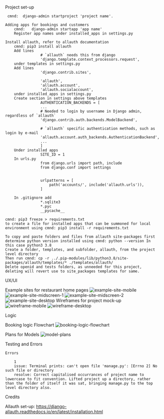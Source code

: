 Project set-up

     cmnd:  django-admin startproject 'project name'.

    Adding apps for bookings and customers
        cmnd:   django-admin startapp 'app name'
        Register app names under installed_apps in settings.py

    Install allauth, refer to allauth documentation
        cmnd: pip3 install allauth
        Add lines 
                    # `allauth` needs this from django
                    'django.template.context_processors.request',
        under templates in settings.py
        Add lines
                    'django.contrib.sites',

                    'allauth',
                    'allauth.account',
                    'allauth.socialaccount',
        under installed_apps in settings.py
        Create section in settings above templates
                    AUTHENTICATION_BACKENDS = [
                    ...
                    # Needed to login by username in Django admin, regardless of `allauth`
                    'django.contrib.auth.backends.ModelBackend',

                    # `allauth` specific authentication methods, such as login by e-mail
                    'allauth.account.auth_backends.AuthenticationBackend',
                    ...
                    ]
        Under installed apps
                    SITE_ID = 1
        In urls.py
                    from django.urls import path, include
                    from django.conf import settings


                    urlpatterns = [
                        path('accounts/', include('allauth.urls')),
                    ]

        In .gitignore add
                    *.sqlite3
                    *.pyc
                    __pycache__

    cmnd: pip3 freeze > requirements.txt 
    to create a file for installed apps that can be summoned for local environment using cmnd: pip3 install -r requirements.txt

    To copy and paste folders and files from allauth site-packages first determine python version installed using cmnd: python --version In this case python3 3.8
    Create a folder, templates, and subfolder, allauth, from the project level directory
    Then run cmnd: cp -r ../.pip-modules/lib/python3.8/site-packages/allauth/templates/* ./templates/allauth/
    Delete openid and tests folders, as unneeded for this project, deleting will revert use to site_packages templates for same.

UX/UI

Example sites for restaurant home pages
![example-site-mobile](static/images/model-site-mobile-min.jpg)
![example-site-midscreen-1](static/images/model-site-midscreen-min.jpg)
![example-site-midscreen-2](static/images/model-site-midscreen2-min.jpg)
![example-site-desktop](static/images/model-site-desktop-min.jpg)
Wireframes for project mock-up
![wireframe-mobile](static/images/mobile-wireframe-min.jpg)
![wireframe-desktop](static/images/desktop-wireframe-min.jpg)

Logic

Booking logic Flowchart
![booking-logic-flowchart](static/images/booking-logic-flowchart.jpg)

Plans for Models
![model-plans](static/images/model-plans.jpg)

Testing and Errors

    Errors

        1
        issue: Terminal prints: can't open file 'manage.py': [Errno 2] No such file or directory
        resolve: Correct capitalised occurrances of project name to lowercase to fit convention. Lifted project up a directory, rather than the folder of itself it was sat, bringing manage.py to the top level directory also.

Credits

Allauth set-up: https://django-allauth.readthedocs.io/en/latest/installation.html